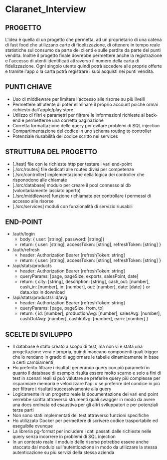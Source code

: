 # Claranet_Interview

## PROGETTO
L'idea è quella di un progetto che permetta, ad un proprietario di una catena di fast food che utilizzano carte di fidelizzazione,
di ottenere in tempo reale statistiche sul consumo da parte dei clienti e sulle perdite da parte dei punti vendita.
Inoltre il progetto finale dovrebbe permettere anche la registrazione e l'accesso di utenti identificati attraverso il numero della carta di fidelizzazione.
Ogni singolo utente quindi potrà accedere alle proprie offerte e tramite l'app o la carta potrà registrare i suoi acquisti nei punti vendita. 

## PUNTI CHIAVE
- Uso di middleware per limitare l'accesso alle risorse su più livelli
- Permettere all'utente di poter eliminare il proprio account poichè ormai richiesto dall'apple/play store
- Utilizzo di filtri e parametri per filtrare le informazioni richieste al back-end e permetterne una corretta paginazione
- Corretta formattazione delle query per evitare problemi di SQL injection
- Compartimentazione del codice in uno schema routing to controller
- Potenziale riusabilità del codice scritto nei services

## STRUTTURA DEL PROGETTO
- [./test] file con le richieste http per testare i vari end-point
- [./src/routes] file dedicati alle routes divisi per competenze
- [./src/controller] implementazione della logica dei controller che risponodono alle chiamate
- [./src/database] modulo per creare il pool connesso al db (volontariamente lasciato aperto)
- [./src/middleware] funzione richiamate per controllare i permessi di accesso alle risorse
- [./src/services] moduli con funzionalità di servizio riusabili

## END-POINT
- /auth/login
    - body: { user: [string], password: [string]}
    - return: { user: [string], accessToken: [string], refreshToken: [string] }
- /auth/refresh
    - header: Authorization Bearer [refreshToken: string]
    - return: { user: [string], accessToken: [string], refreshToken: [string] }
- /api/stats/products
    - header: Authorization Bearer [refreshToken: string]
    - queryParams: [page, pageSize, exports, salesPoint, date]
    - return: { city: [string], description: [string], cash_out: [number], cash_in: [number], in: [number], out: [number], date: [date] } or data.xlsx in download
- /api/stats/products/:id/avg
    - header: Authorization Bearer [refreshToken: string]
    - queryParams: [page, pageSize, from, to]
    - return: { id: [number], productionAvg: [number], salesAvg: [number], cashOutAvg: [number], cashInAvg: [number], earn: [number] }

## SCELTE DI SVILUPPO
- Il database è stato creato a scopo di test, ma non vi è stata una progettazione vera e propria, quindi mancano componenti quali trigger che lo rendano in grado di aggiornare le tabelle dinamicamente in base a certi cambiamenti
- Ho preferito filtrare i risultati generando query con più parametri in quanto il database di esempio risulta essere molto scarno e solo a fini di test
  in scenari reali si può valutare se preferire query più complesse per risparmiare memoria e velocizzare l'api o se preferire del condice in più per filtrare i risultati successivamente alla query
- Logicamente in un progetto reale la documentazione dei vari end point verrebbe scritta attraverso strumenti quali swagger in modo da avere una docs ordinata ed esaustiva per gli altri sviluppatori e per potenziali terze parti
- Non sono stati implementati dei test attraverso funzioni specifiche
- Ho utilizzato Docker per permettere di scrivere codice trasportabile ed eseguibile ovunque
- La libreria pg-format per includere i dati passati dalle richieste nelle query senza incorrere in problemi di SQL injection
- In un contesto reale il modulo delle risorse potrebbe essere anche staccato dal modulo sull'autenticazione in modo da utilizzare la stessa autenticazione su più servizi della stessa azienda